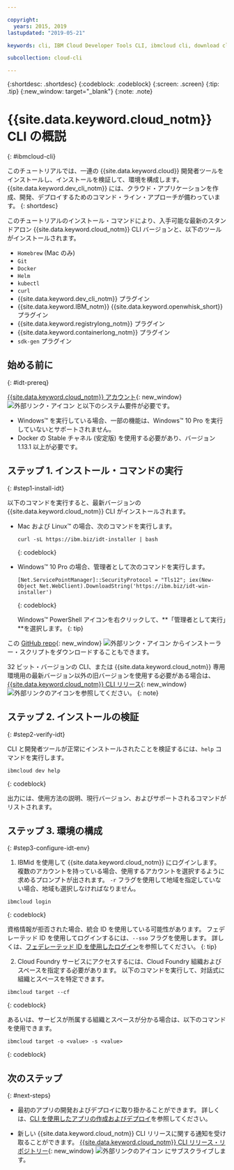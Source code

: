 ```yaml
---

copyright:
  years: 2015, 2019
lastupdated: "2019-05-21"

keywords: cli, IBM Cloud Developer Tools CLI, ibmcloud cli, download cli, ibmcloud dev, cloud cli, dev plugin, dev plug-in, cloud command line, developer tools, dev tools, install cloud cli, getting started cli

subcollection: cloud-cli

---
```


{:shortdesc: .shortdesc}
{:codeblock: .codeblock}
{:screen: .screen}
{:tip: .tip}
{:new_window: target="_blank"}
{:note: .note}

# {{site.data.keyword.cloud_notm}} CLI の概説
{: #ibmcloud-cli}

このチュートリアルでは、一連の {{site.data.keyword.cloud}} 開発者ツールをインストールし、インストールを検証して、環境を構成します。 {{site.data.keyword.dev_cli_notm}} には、クラウド・アプリケーションを作成、開発、デプロイするためのコマンド・ライン・アプローチが備わっています。
{: shortdesc}

このチュートリアルのインストール・コマンドにより、入手可能な最新のスタンドアロン {{site.data.keyword.cloud_notm}} CLI バージョンと、以下のツールがインストールされます。

* `Homebrew` (Mac のみ)
* `Git`
* `Docker`
* `Helm`
* `kubectl`
* `curl`
* {{site.data.keyword.dev_cli_notm}} プラグイン
* {{site.data.keyword.IBM_notm}} {{site.data.keyword.openwhisk_short}} プラグイン
* {{site.data.keyword.registrylong_notm}} プラグイン
* {{site.data.keyword.containerlong_notm}} プラグイン
* `sdk-gen` プラグイン

## 始める前に
{: #idt-prereq}

[{{site.data.keyword.cloud_notm}} アカウント](https://cloud.ibm.com/){: new_window} ![外部リンク・アイコン](../icons/launch-glyph.svg "外部リンク・アイコン") と以下のシステム要件が必要です。

* Windows&trade; を実行している場合、一部の機能は、Windows&trade; 10 Pro を実行していないとサポートされません。
* Docker の Stable チャネル (安定版) を使用する必要があり、バージョン 1.13.1 以上が必要です。

## ステップ 1. インストール・コマンドの実行
{: #step1-install-idt}

以下のコマンドを実行すると、最新バージョンの {{site.data.keyword.cloud_notm}} CLI がインストールされます。

* Mac および Linux&trade; の場合、次のコマンドを実行します。
  ```
  curl -sL https://ibm.biz/idt-installer | bash
  ```
  {: codeblock}

* Windows&trade; 10 Pro の場合、管理者として次のコマンドを実行します。
  ```
  [Net.ServicePointManager]::SecurityProtocol = "Tls12"; iex(New-Object Net.WebClient).DownloadString('https://ibm.biz/idt-win-installer')
  ```
  {: codeblock}

  Windows&trade; PowerShell アイコンを右クリックして、**「管理者として実行」**を選択します。
  {: tip}

この [GitHub repo](https://github.com/IBM-Cloud/ibm-cloud-developer-tools){: new_window} ![外部リンク・アイコン](../icons/launch-glyph.svg "外部リンク・アイコン") からインストーラー・スクリプトをダウンロードすることもできます。

32 ビット・バージョンの CLI、または {{site.data.keyword.cloud_notm}} 専用環境用の最新バージョン以外の旧バージョンを使用する必要がある場合は、[{{site.data.keyword.cloud_notm}} CLI リリース](https://github.com/IBM-Cloud/ibm-cloud-cli-release/releases/){: new_window} ![外部リンクのアイコン](../icons/launch-glyph.svg "外部リンクのアイコン")を参照してください。
{: note}

## ステップ 2. インストールの検証
{: #step2-verify-idt}

CLI と開発者ツールが正常にインストールされたことを検証するには、`help` コマンドを実行します。
```
ibmcloud dev help
```
{: codeblock}

出力には、使用方法の説明、現行バージョン、およびサポートされるコマンドがリストされます。

## ステップ 3. 環境の構成
{: #step3-configure-idt-env}

1. IBMid を使用して {{site.data.keyword.cloud_notm}} にログインします。 複数のアカウントを持っている場合、使用するアカウントを選択するように求めるプロンプトが出されます。 `-r` フラグを使用して地域を指定していない場合、地域も選択しなければなりません。
  ```
  ibmcloud login
  ```
  {: codeblock}
  
  資格情報が拒否された場合、統合 ID を使用している可能性があります。 フェデレーテッド ID を使用してログインするには、`--sso` フラグを使用します。 詳しくは、[フェデレーテッド ID を使用したログイン](/docs/iam/federated_id?topic=iam-federated_id#federated_id)を参照してください。
  {: tip}

2. Cloud Foundry サービスにアクセスするには、Cloud Foundry 組織およびスペースを指定する必要があります。 以下のコマンドを実行して、対話式に組織とスペースを特定できます。
  ```
  ibmcloud target --cf
  ```
  {: codeblock}

  あるいは、サービスが所属する組織とスペースが分かる場合は、以下のコマンドを使用できます。
  ```
  ibmcloud target -o <value> -s <value>
  ```
  {: codeblock}

## 次のステップ
{: #next-steps}

* 最初のアプリの開発およびデプロイに取り掛かることができます。 詳しくは、[CLI を使用したアプリの作成およびデプロイ](/docs/apps?topic=creating-apps-create-deploy-app-cli#create-deploy-app-cli)を参照してください。

* 新しい {{site.data.keyword.cloud_notm}} CLI リリースに関する通知を受け取ることができます。 [{{site.data.keyword.cloud_notm}} CLI リリース・リポジトリー](https://github.com/IBM-Cloud/ibm-cloud-cli-release/releases/){: new_window} ![外部リンクのアイコン](../icons/launch-glyph.svg "外部リンクのアイコン") にサブスクライブします。
